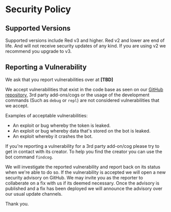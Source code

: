 # Security Policy

## Supported Versions

Supported versions include Red v3 and higher. Red v2 and lower are end of life. And will not receive security updates of any kind. If you are using v2 we recommend you upgrade to v3.

## Reporting a Vulnerability

We ask that you report vulnerabilities over at **[TBD]**

We accept vulnerabilities that exist in the code base as seen on our [GitHub repository](https://github.com/cog-creators/red-discordbot), 3rd party add-ons/cogs or the usage of the development commands (Such as ``debug`` or ``repl``) are not considered vulnerabilities that we accept.

Examples of acceptable vulnerabilities:
* An exploit or bug whereby the token is leaked.
* An exploit or bug whereby data that's stored on the bot is leaked.
* An exploit whereby it crashes the bot.

If you're reporting a vulnerability for a 3rd party add-on/cog please try to get in contact with its creator. To help you find the creator you can use the bot command ``findcog``.

We will investigate the reported vulnerability and report back on its status when we're able to do so. If the vulnerability is accepted we will open a new security advisory on GitHub.
We may invite you as the reporter to collaberate on a fix with us if its deemed necessary. 
Once the advisory is published and a fix has been deployed we will announce the advisory over our usual update channels.

Thank you.
